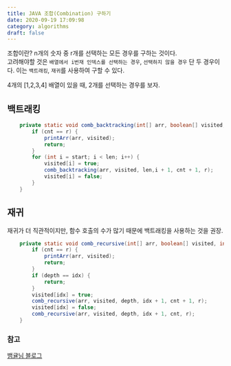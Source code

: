 ```yaml
---
title: JAVA 조합(Combination) 구하기
date: 2020-09-19 17:09:98
category: algorithms
draft: false
---
```


조합이란? n개의 숫자 중 r개를 선택하는 모든 경우를 구하는 것이다.   
고려해야할 것은 `배열에서 i번재 인덱스를 선택하는 경우`, `선택하지 않을 경우` 단 두 경우이다.
이는 `백트래킹`, `재귀`를 사용하여 구할 수 있다. 

4개의 [1,2,3,4] 배열이 있을 때, 2개를 선택하는 경우를 보자.

## 백트래킹

```java
    private static void comb_backtracking(int[] arr, boolean[] visited, int len, int start, int cnt, int r) {
        if (cnt == r) {
            printArr(arr, visited);
            return;
        }
        for (int i = start; i < len; i++) {
            visited[i] = true;
            comb_backtracking(arr, visited, len,i + 1, cnt + 1, r);
            visited[i] = false;
        }
    }
```

## 재귀
재귀가 더 직관적이지만, 함수 호출의 수가 많기 때문에 백트래킹을 사용하는 것을 권장.

```java
    private static void comb_recursive(int[] arr, boolean[] visited, int depth, int idx, int cnt, int r) {
        if (cnt == r) {
            printArr(arr, visited);
            return;
        }
        if (depth == idx) {
            return;
        }
        visited[idx] = true;
        comb_recursive(arr, visited, depth, idx + 1, cnt + 1, r);
        visited[idx] = false;
        comb_recursive(arr, visited, depth, idx + 1, cnt, r);
    }
```


### 참고
[뱀귤님 블로그](https://bcp0109.tistory.com/15)